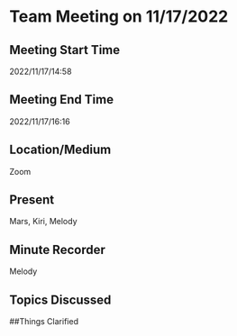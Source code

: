 # Team Meeting on 11/17/2022

## Meeting Start Time
2022/11/17/14:58

## Meeting End Time
2022/11/17/16:16

## Location/Medium
Zoom

## Present
Mars, Kiri, Melody

## Minute Recorder
Melody

## Topics Discussed
##Things Clarified
